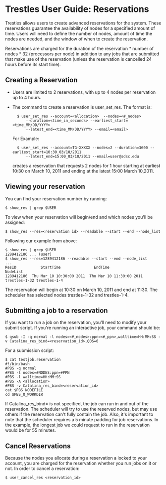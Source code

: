 Trestles User Guide: Reservations
=================================
Trestles allows users to create advanced reservations for the system. These reservations guarantee the availability of nodes for a specified amount of time. Users will need to define the number of nodes, amount of time the nodes are needed, and the window of when to create the reservation.

Reservations are charged for the duration of the reservation * number of nodes * 32 (processors per node) in addition to any jobs that are submitted that make use of the reservation (unless the reservation is cancelled 24 hours before its start time).

Creating a Reservation
----------------------
* Users are limited to 2 reservations, with up to 4 nodes per reservation up to 4 hours.

* The command to create a reservation is user_set_res. The format is:

        $ user_set_res --account=<allocation>  --nodes=<#_nodes> 
            --duration=<time_in_seconds> --earliest_start=<time_MM/DD/YYYY>
            --latest_end=<time_MM/DD/YYYY> --email=<email>

    For Example:

        $ user_set_res --account=TG-XXXXX --nodes=2 --duration=3600 --earliest_start=10:30_03/10/2011
            --latest_end=15:00_03/10/2011 --email=user@sdsc.edu

    creates a reservation that requests 2 nodes for 1 hour starting at earliest 10:30 on March 10, 2011 and ending at the latest 15:00 March 10,2011.

Viewing your reservation
------------------------
You can find your reservation number by running:

    $ show_res | grep $USER

To view when your reservation will begin/end and which nodes you'll be assigned:

    $ show_res --res=<reservation id> --readable --start --end --node_list

Following our example from above:

    $ show_res | grep $USER
    1289412186 ... (user)
    $ show_res --res=1289412186 --readable --start --end --node_list
    ...
    ResID           StartTime               EndTime                 NodeList
    1289412186  Thu Mar 10 10:30:00 2011  Thu Mar 10 11:30:00 2011  trestles-1-32 trestles-1-4

The reservation will begin at 10:30 on March 10, 2011 and end at 11:30. The scheduler has selected nodes trestles-1-32 and trestles-1-4.

Submitting a job to a reservation
---------------------------------
If you want to run a job on the reservation, you'll need to modify your submit script. If you're running an interactive job, your command should be:

    $ qsub -I -q normal -l nodes=<#_nodes>:ppn=<#_ppn>,walltime=HH:MM:SS -v Catalina_res_bind=<reservation_id>,QOS=0

For a submission script:

    $ cat testjob.reservation
    #!/bin/bash
    #PBS -q normal
    #PBS -l nodes=#NODES:ppn=#PPN
    #PBS -l walltime=HH:MM:SS
    #PBS -A <allocation>
    #PBS -v Catalina_res_bind=<reservation_id>
    cat $PBS_NODEFILE
    cd $PBS_O_WORKDIR

If Catalina_res_bind= is not specified, the job can run in and out of the reservation. The scheduler will try to use the reserved nodes, but may use others if the reservation can't fully contain the job. Also, it's important to note that the scheduler requires a 5 minute padding for job reservations. In the example, the longest job we could request to run in the reservation would be for 55 minutes.

Cancel Reservations
-------------------
Because the nodes you allocate during a reservation a locked to your account, you are charged for the reservation whether you run jobs on it or not. In order to cancel a reservation:

    $ user_cancel_res <reservation_id>


